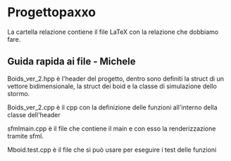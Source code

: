 # Progettopaxxo
La cartella relazione contiene il file LaTeX con la relazione che dobbiamo fare.

## Guida rapida ai file - Michele
Boids_ver_2.hpp è l'header del progetto, dentro sono definiti la struct di un vettore bidimensionale, la struct dei boid e la classe di simulazione dello stormo.

Boids_ver_2.cpp è il cpp con la definizione delle funzioni all'interno della classe dell'header

sfmlmain.cpp è il file che contiene il main e con esso la renderizzazione tramite sfml. 

Mboid.test.cpp è il file che si può usare per eseguire i test delle funzioni
